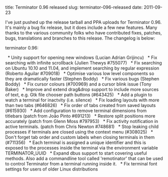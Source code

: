 title: Terminator 0.96 released
slug: terminator-096-released
date: 2011-09-23


I've just pushed up the release tarball and PPA uploads for Terminator 0.96. It's mainly a bug fix release, but it does include a few new features. Many thanks to the various community folks who have contributed fixes, patches, bugs, translations and branches to this release. The changelog is below:

terminator 0.96:

  * Unity support for opening new windows (Lucian Adrian Grijincu)
  * Fix searching with infinite scrollback (Julien Thewys \#755077)
  * Fix searching on Ubuntu 10.10 and 11.04, and implement searching by regular expression (Roberto Aguilar \#709018)
  * Optimise various low level components so they are dramatically faster (Stephen Boddy)
  * Fix various bugs (Stephen Boddy)
  * Fix cursor colours (\#700969) and a cursor blink issue (Tony Baker)
  * Improve and extend drag&drop support to include more sources of text, e.g. Gtk file chooser path buttons (\#643425)
  * Add a plugin to watch a terminal for inactvity (i.e. silence)
  * Fix loading layouts with more than two tabs (\#646826)
  * Fix order of tabs created from saved layouts (\#615930)
  * Add configuration to remove terminal dimensions from titlebars (patch from João Pinto \#691213)
  * Restore split positions more accurately (patch from Glenn Moss \#797953)
  * Fix activity notification in active terminals. (patch from Chris Newton \#748681)
  * Stop leaking child processes if terminals are closed using the context menu (\#308025)
  * Don't forget tab order and custom labels when closing terminals in them (\#711356)
  * Each terminal is assigned a unique identifier and this is exposed to the processes inside the terminal via the environment variable TERMINATOR\_UUID
  * Expand dbus support to start covering useful methods. Also add a commandline tool called 'remotinator' that can be used to control Terminator from a terminal running inside it.
  * Fix terminal font settings for users of older Linux distributions
